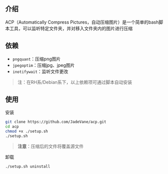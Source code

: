 ## 介绍

ACP（Automatically Compress Pictures，自动压缩图片）是一个简单的bash脚本工具，可以监听特定文件夹，并对移入文件夹内的图片进行压缩

## 依赖

- `pngquant`：压缩png图片
- `jpegoptim`：压缩jpg、jpeg图片
- `inotifywait`：监听文件更改

> 注：在RH系/Debian系下，以上依赖项可通过脚本自动安装

## 使用

安装

```bash
git clone https://github.com/JadeVane/acp.git
cd acp
chmod +x ./setup.sh
./setup.sh
```

> **注意**：压缩后的文件将覆盖源文件

卸载

```bash
./setup.sh uninstall
```
